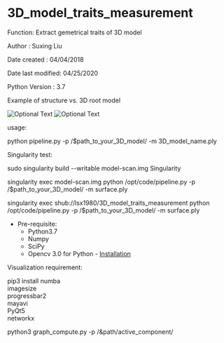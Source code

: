 # 3D_model_traits_measurement

Function: Extract gemetrical traits of 3D model 

Author            : Suxing Liu

Date created      : 04/04/2018

Date last modified: 04/25/2020

Python Version    : 3.7


Example of structure vs. 3D root model

![Optional Text](../master/media/image3.png) ![Optional Text](../master/media/image2.gif)


        
usage: 

python pipeline.py -p /$path_to_your_3D_model/ -m 3D_model_name.ply

Singularity test:

sudo singularity build --writable model-scan.img Singularity

singularity exec model-scan.img python /opt/code/pipeline.py -p /$path_to_your_3D_model/ -m surface.ply

singularity exec shub://lsx1980/3D_model_traits_measurement python /opt/code/pipeline.py -p /$path_to_your_3D_model/ -m surface.ply

- Pre-requisite:  
    - Python3.7  
    - Numpy  
    - SciPy  
    - Opencv 3.0 for Python - [Installation](http://www.pyimagesearch.com/2015/06/15/install-opencv-3-0-and-python-2-7-on-osx/)
    

Visualization requirement:

  pip3 install numba \
                imagesize \
                progressbar2 \
                mayavi \
                PyQt5 \
                networkx
  
  python3 graph_compute.py -p /&path/active_component/
  
